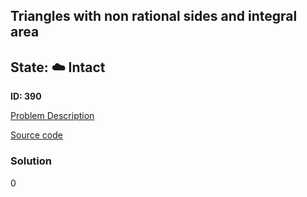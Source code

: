 ## Triangles with non rational sides and integral area

## State: :cloud: **Intact**

**ID: 390**

[Problem Description](https://projecteuler.net/problem=390)

[Source code](main.cpp)

### Solution
0